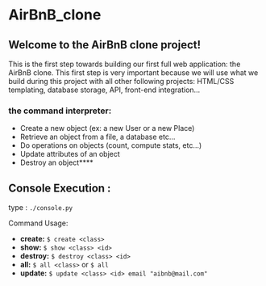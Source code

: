 # AirBnB_clone

## Welcome to the AirBnB clone project!

This is the first step towards building our first full web application: the AirBnB clone.
This first step is very important because we will use what we build during this project with all other following projects: HTML/CSS templating, database storage, API, front-end integration…

### the command interpreter:

- Create a new object (ex: a new User or a new Place)
- Retrieve an object from a file, a database etc…
- Do operations on objects (count, compute stats, etc…)
- Update attributes of an object
- Destroy an object****

## Console Execution :
type : `./console.py`

Command Usage:

- **create:** `$ create <class>`  
- **show:** `$ show <class> <id>`  
- **destroy:** `$ destroy <class> <id>`  
- **all:** `$ all <class>` or `$ all`  
- **update:** `$ update <class> <id> email "aibnb@mail.com"`
